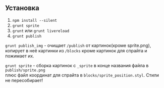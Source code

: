 ## Установка ##
1. `npm install --silent` 
3. `grunt sprite`
4. `grunt` или `grunt livereload`  
5. `grunt publish`  
  
`grunt publish_img` - очищает `/publish` от картинок(кроме sprite.png),  
копирует в неё картинки из `/blocks` кроме картинок для спрайта и пожимает их.  
  
`grunt sprite` - сборка картинок с `_sprite` в конце названия файла в `publish/sprite.png`  
плюс файл координат для спрайта в `blocks/sprite_position.styl`. Стили не пересобирает!  

